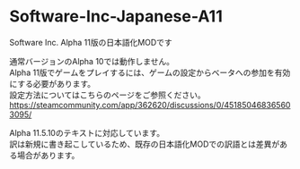 # Software-Inc-Japanese-A11

Software Inc. Alpha 11版の日本語化MODです

通常バージョンのAlpha 10では動作しません。<br>
Alpha 11版でゲームをプレイするには、ゲームの設定からベータへの参加を有効にする必要があります。<br>
設定方法についてはこちらのページをご参照ください。
https://steamcommunity.com/app/362620/discussions/0/451850468365603095/

Alpha 11.5.10のテキストに対応しています。<br>
訳は新規に書き起こしているため、既存の日本語化MODでの訳語とは差異がある場合があります。
